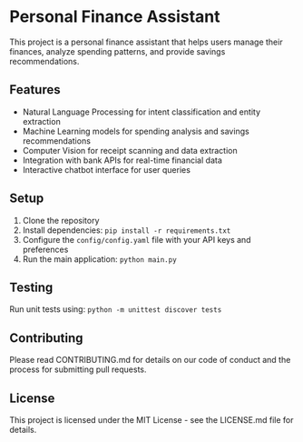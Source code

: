 # Personal Finance Assistant

This project is a personal finance assistant that helps users manage their finances, analyze spending patterns, and provide savings recommendations.

## Features
- Natural Language Processing for intent classification and entity extraction
- Machine Learning models for spending analysis and savings recommendations
- Computer Vision for receipt scanning and data extraction
- Integration with bank APIs for real-time financial data
- Interactive chatbot interface for user queries

## Setup
1. Clone the repository
2. Install dependencies: `pip install -r requirements.txt`
3. Configure the `config/config.yaml` file with your API keys and preferences
4. Run the main application: `python main.py`

## Testing
Run unit tests using: `python -m unittest discover tests`

## Contributing
Please read CONTRIBUTING.md for details on our code of conduct and the process for submitting pull requests.

## License
This project is licensed under the MIT License - see the LICENSE.md file for details.
